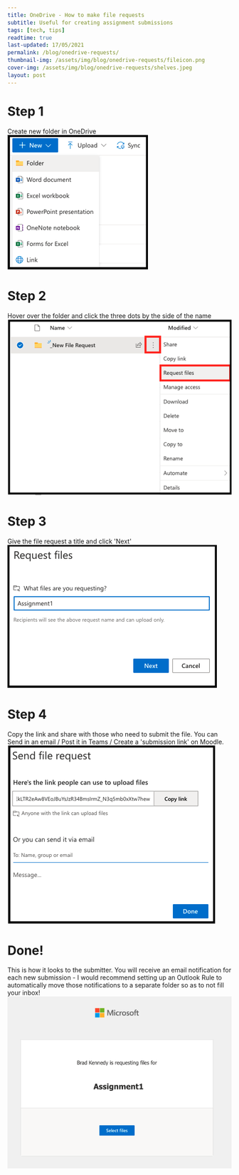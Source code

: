 ```yaml
---
title: OneDrive - How to make file requests
subtitle: Useful for creating assignment submissions
tags: [tech, tips]
readtime: true
last-updated: 17/05/2021
permalink: /blog/onedrive-requests/
thumbnail-img: /assets/img/blog/onedrive-requests/fileicon.png
cover-img: /assets/img/blog/onedrive-requests/shelves.jpeg
layout: post
---
```

# Step 1
Create new folder in OneDrive  
![Do not send outlook response - PC version](/assets/img/blog/onedrive-requests/folder.png)

# Step 2
Hover over the folder and click the three dots by the side of the name  
![Do not send outlook response - PC version](/assets/img/blog/onedrive-requests/newrequest.png)

# Step 3
Give the file request a title and click 'Next'  
![Do not send outlook response - PC version](/assets/img/blog/onedrive-requests/title.png)

# Step 4
Copy the link and share with those who need to submit the file. You can Send in an email / Post it in Teams / Create a 'submission link' on Moodle.  
![Do not send outlook response - PC version](/assets/img/blog/onedrive-requests/link.png)

# Done!
This is how it looks to the submitter. You will receive an email notification for each new submission - I would recommend setting up an Outlook Rule to automatically move those notifications to a separate folder so as to not fill your inbox!  
![Do not send outlook response - PC version](/assets/img/blog/onedrive-requests/preview.png)
